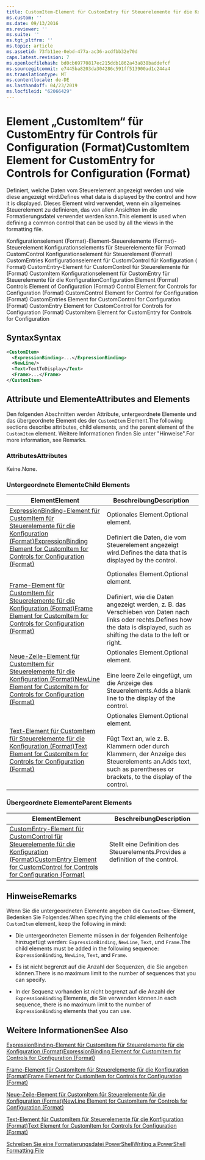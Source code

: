 ```yaml
---
title: CustomItem-Element für CustomEntry für Steuerelemente für die Konfiguration (Format) | Microsoft-Dokumentation
ms.custom: ''
ms.date: 09/13/2016
ms.reviewer: ''
ms.suite: ''
ms.tgt_pltfrm: ''
ms.topic: article
ms.assetid: 73fb11ee-0ebd-477a-ac36-acdfbb32e70d
caps.latest.revision: 7
ms.openlocfilehash: bd0cb69770817ec215ddb1862a43a838baddefcf
ms.sourcegitcommit: e7445ba8203da304286c591ff513900ad1c244a4
ms.translationtype: MT
ms.contentlocale: de-DE
ms.lasthandoff: 04/23/2019
ms.locfileid: "62066429"
---
```

# <a name="customitem-element-for-customentry-for-controls-for-configuration-format"></a><span data-ttu-id="01de8-102">Element „CustomItem“ für CustomEntry für Controls für Configuration (Format)</span><span class="sxs-lookup"><span data-stu-id="01de8-102">CustomItem Element for CustomEntry for Controls for Configuration (Format)</span></span>

<span data-ttu-id="01de8-103">Definiert, welche Daten vom Steuerelement angezeigt werden und wie diese angezeigt wird.</span><span class="sxs-lookup"><span data-stu-id="01de8-103">Defines what data is displayed by the control and how it is displayed.</span></span> <span data-ttu-id="01de8-104">Dieses Element wird verwendet, wenn ein allgemeines Steuerelement zu definieren, das von allen Ansichten im die Formatierungsdatei verwendet werden kann.</span><span class="sxs-lookup"><span data-stu-id="01de8-104">This element is used when defining a common control that can be used by all the views in the formatting file.</span></span>

<span data-ttu-id="01de8-105">Konfigurationselement (Format)-Element-Steuerelemente (Format)-Steuerelement Konfigurationselements für Steuerelemente für (Format) CustomControl Konfigurationselement für Steuerelement (Format) CustomEntries Konfigurationselement für CustomControl für Konfiguration ( Format) CustomEntry-Element für CustomControl für Steuerelemente für (Format) CustomItem Konfigurationselement für CustomEntry für Steuerelemente für die Konfiguration</span><span class="sxs-lookup"><span data-stu-id="01de8-105">Configuration Element (Format) Controls Element of Configuration (Format) Control Element for Controls for Configuration (Format) CustomControl Element for Control for Configuration (Format) CustomEntries Element for CustomControl for Configuration (Format) CustomEntry Element for CustomControl for Controls for Configuration (Format) CustomItem Element for CustomEntry for Controls for Configuration</span></span>

## <a name="syntax"></a><span data-ttu-id="01de8-106">Syntax</span><span class="sxs-lookup"><span data-stu-id="01de8-106">Syntax</span></span>

```xml
<CustomItem>
  <ExpressionBinding>...</ExpressionBinding>
  <NewLine/>
  <Text>TextToDisplay</Text>
  <Frame>...</Frame>
</CustomItem>
```

## <a name="attributes-and-elements"></a><span data-ttu-id="01de8-107">Attribute und Elemente</span><span class="sxs-lookup"><span data-stu-id="01de8-107">Attributes and Elements</span></span>

<span data-ttu-id="01de8-108">Den folgenden Abschnitten werden Attribute, untergeordnete Elemente und das übergeordnete Element des der `CustomItem` Element.</span><span class="sxs-lookup"><span data-stu-id="01de8-108">The following sections describe attributes, child elements, and the parent element of the `CustomItem` element.</span></span> <span data-ttu-id="01de8-109">Weitere Informationen finden Sie unter "Hinweise".</span><span class="sxs-lookup"><span data-stu-id="01de8-109">For more information, see Remarks.</span></span>

### <a name="attributes"></a><span data-ttu-id="01de8-110">Attributes</span><span class="sxs-lookup"><span data-stu-id="01de8-110">Attributes</span></span>

<span data-ttu-id="01de8-111">Keine.</span><span class="sxs-lookup"><span data-stu-id="01de8-111">None.</span></span>

### <a name="child-elements"></a><span data-ttu-id="01de8-112">Untergeordnete Elemente</span><span class="sxs-lookup"><span data-stu-id="01de8-112">Child Elements</span></span>

|<span data-ttu-id="01de8-113">Element</span><span class="sxs-lookup"><span data-stu-id="01de8-113">Element</span></span>|<span data-ttu-id="01de8-114">Beschreibung</span><span class="sxs-lookup"><span data-stu-id="01de8-114">Description</span></span>|
|-------------|-----------------|
|[<span data-ttu-id="01de8-115">ExpressionBinding-Element für CustomItem für Steuerelemente für die Konfiguration (Format)</span><span class="sxs-lookup"><span data-stu-id="01de8-115">ExpressionBinding Element for CustomItem for Controls for Configuration (Format)</span></span>](./expressionbinding-element-for-customitem-for-controls-for-configuration-format.md)|<span data-ttu-id="01de8-116">Optionales Element.</span><span class="sxs-lookup"><span data-stu-id="01de8-116">Optional element.</span></span><br /><br /> <span data-ttu-id="01de8-117">Definiert die Daten, die vom Steuerelement angezeigt wird.</span><span class="sxs-lookup"><span data-stu-id="01de8-117">Defines the data that is displayed by the control.</span></span>|
|[<span data-ttu-id="01de8-118">Frame-Element für CustomItem für Steuerelemente für die Konfiguration (Format)</span><span class="sxs-lookup"><span data-stu-id="01de8-118">Frame Element for CustomItem for Controls for Configuration (Format)</span></span>](./frame-element-for-customitem-for-controls-for-configuration-format.md)|<span data-ttu-id="01de8-119">Optionales Element.</span><span class="sxs-lookup"><span data-stu-id="01de8-119">Optional element.</span></span><br /><br /> <span data-ttu-id="01de8-120">Definiert, wie die Daten angezeigt werden, z. B. das Verschieben von Daten nach links oder rechts.</span><span class="sxs-lookup"><span data-stu-id="01de8-120">Defines how the data is displayed, such as shifting the data to the left or right.</span></span>|
|[<span data-ttu-id="01de8-121">Neue-Zeile-Element für CustomItem für Steuerelemente für die Konfiguration (Format)</span><span class="sxs-lookup"><span data-stu-id="01de8-121">NewLine Element for CustomItem for Controls for Configuration (Format)</span></span>](./newline-element-for-customitem-for-controls-for-configuration-format.md)|<span data-ttu-id="01de8-122">Optionales Element.</span><span class="sxs-lookup"><span data-stu-id="01de8-122">Optional element.</span></span><br /><br /> <span data-ttu-id="01de8-123">Eine leere Zeile eingefügt, um die Anzeige des Steuerelements.</span><span class="sxs-lookup"><span data-stu-id="01de8-123">Adds a blank line to the display of the control.</span></span>|
|[<span data-ttu-id="01de8-124">Text-Element für CustomItem für Steuerelemente für die Konfiguration (Format)</span><span class="sxs-lookup"><span data-stu-id="01de8-124">Text Element for CustomItem for Controls for Configuration (Format)</span></span>](./text-element-for-customitem-for-controls-for-configuration-format.md)|<span data-ttu-id="01de8-125">Optionales Element.</span><span class="sxs-lookup"><span data-stu-id="01de8-125">Optional element.</span></span><br /><br /> <span data-ttu-id="01de8-126">Fügt Text an, wie z. B. Klammern oder durch Klammern, der Anzeige des Steuerelements an.</span><span class="sxs-lookup"><span data-stu-id="01de8-126">Adds text, such as parentheses or brackets, to the display of the control.</span></span>|

### <a name="parent-elements"></a><span data-ttu-id="01de8-127">Übergeordnete Elemente</span><span class="sxs-lookup"><span data-stu-id="01de8-127">Parent Elements</span></span>

|<span data-ttu-id="01de8-128">Element</span><span class="sxs-lookup"><span data-stu-id="01de8-128">Element</span></span>|<span data-ttu-id="01de8-129">Beschreibung</span><span class="sxs-lookup"><span data-stu-id="01de8-129">Description</span></span>|
|-------------|-----------------|
|[<span data-ttu-id="01de8-130">CustomEntry-Element für CustomControl für Steuerelemente für die Konfiguration (Format)</span><span class="sxs-lookup"><span data-stu-id="01de8-130">CustomEntry Element for CustomControl for Controls for Configuration (Format)</span></span>](./customentry-element-for-customcontrol-for-controls-for-configuration-format.md)|<span data-ttu-id="01de8-131">Stellt eine Definition des Steuerelements.</span><span class="sxs-lookup"><span data-stu-id="01de8-131">Provides a definition of the control.</span></span>|

## <a name="remarks"></a><span data-ttu-id="01de8-132">Hinweise</span><span class="sxs-lookup"><span data-stu-id="01de8-132">Remarks</span></span>

<span data-ttu-id="01de8-133">Wenn Sie die untergeordneten Elemente angeben die `CustomItem` -Element, Bedenken Sie Folgendes:</span><span class="sxs-lookup"><span data-stu-id="01de8-133">When specifying the child elements of the `CustomItem` element, keep the following in mind:</span></span>

- <span data-ttu-id="01de8-134">Die untergeordneten Elemente müssen in der folgenden Reihenfolge hinzugefügt werden: `ExpressionBinding`, `NewLine`, `Text`, und `Frame`.</span><span class="sxs-lookup"><span data-stu-id="01de8-134">The child elements must be added in the following sequence: `ExpressionBinding`, `NewLine`, `Text`, and `Frame`.</span></span>

- <span data-ttu-id="01de8-135">Es ist nicht begrenzt auf die Anzahl der Sequenzen, die Sie angeben können.</span><span class="sxs-lookup"><span data-stu-id="01de8-135">There is no maximum limit to the number of sequences that you can specify.</span></span>

- <span data-ttu-id="01de8-136">In der Sequenz vorhanden ist nicht begrenzt auf die Anzahl der `ExpressionBinding` Elemente, die Sie verwenden können.</span><span class="sxs-lookup"><span data-stu-id="01de8-136">In each sequence, there is no maximum limit to the number of `ExpressionBinding` elements that you can use.</span></span>

## <a name="see-also"></a><span data-ttu-id="01de8-137">Weitere Informationen</span><span class="sxs-lookup"><span data-stu-id="01de8-137">See Also</span></span>

[<span data-ttu-id="01de8-138">ExpressionBinding-Element für CustomItem für Steuerelemente für die Konfiguration (Format)</span><span class="sxs-lookup"><span data-stu-id="01de8-138">ExpressionBinding Element for CustomItem for Controls for Configuration (Format)</span></span>](./expressionbinding-element-for-customitem-for-controls-for-configuration-format.md)

[<span data-ttu-id="01de8-139">Frame-Element für CustomItem für Steuerelemente für die Konfiguration (Format)</span><span class="sxs-lookup"><span data-stu-id="01de8-139">Frame Element for CustomItem for Controls for Configuration (Format)</span></span>](./frame-element-for-customitem-for-controls-for-configuration-format.md)

[<span data-ttu-id="01de8-140">Neue-Zeile-Element für CustomItem für Steuerelemente für die Konfiguration (Format)</span><span class="sxs-lookup"><span data-stu-id="01de8-140">NewLine Element for CustomItem for Controls for Configuration (Format)</span></span>](./newline-element-for-customitem-for-controls-for-configuration-format.md)

[<span data-ttu-id="01de8-141">Text-Element für CustomItem für Steuerelemente für die Konfiguration (Format)</span><span class="sxs-lookup"><span data-stu-id="01de8-141">Text Element for CustomItem for Controls for Configuration (Format)</span></span>](./text-element-for-customitem-for-controls-for-configuration-format.md)

[<span data-ttu-id="01de8-142">Schreiben Sie eine Formatierungsdatei PowerShell</span><span class="sxs-lookup"><span data-stu-id="01de8-142">Writing a PowerShell Formatting File</span></span>](./writing-a-powershell-formatting-file.md)
